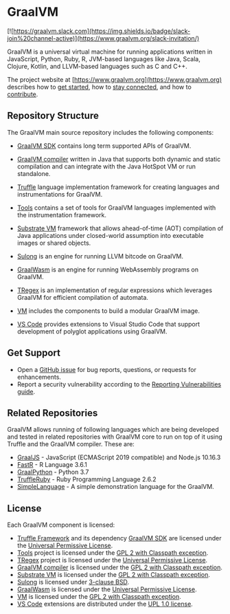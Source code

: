 # GraalVM

[![https://graalvm.slack.com](https://img.shields.io/badge/slack-join%20channel-active)](https://www.graalvm.org/slack-invitation/)

GraalVM is a universal virtual machine for running applications written in JavaScript, Python, Ruby, R, JVM-based languages like Java, Scala, Clojure, Kotlin, and LLVM-based languages such as C and C++.

The project website at [https://www.graalvm.org](https://www.graalvm.org) describes how to [get started](https://www.graalvm.org/docs/getting-started/), how to [stay connected](https://www.graalvm.org/community/), and how to [contribute](https://www.graalvm.org/community/contributors/).

## Repository Structure

The GraalVM main source repository includes the following components:

* [GraalVM SDK](sdk/README.md) contains long term supported APIs of GraalVM.

* [GraalVM compiler](compiler/README.md) written in Java that supports both dynamic and static compilation and can integrate with
the Java HotSpot VM or run standalone.

* [Truffle](truffle/README.md) language implementation framework for creating languages and instrumentations for GraalVM.

* [Tools](tools/README.md) contains a set of tools for GraalVM languages
implemented with the instrumentation framework.

* [Substrate VM](substratevm/README.md) framework that allows ahead-of-time (AOT)
compilation of Java applications under closed-world assumption into executable
images or shared objects.

* [Sulong](sulong/README.md) is an engine for running LLVM bitcode on GraalVM.

* [GraalWasm](wasm/README.md) is an engine for running WebAssembly programs on GraalVM.

* [TRegex](regex/README.md) is an implementation of regular expressions which leverages GraalVM for efficient compilation of automata.

* [VM](vm/README.md) includes the components to build a modular GraalVM image.

* [VS Code](/vscode/README.md) provides extensions to Visual Studio Code that support development of polyglot applications using GraalVM.

## Get Support

* Open a [GitHub issue](https://github.com/oracle/graal/issues) for bug reports, questions, or requests for enhancements.
* Report a security vulnerability according to the [Reporting Vulnerabilities guide](https://www.oracle.com/corporate/security-practices/assurance/vulnerability/reporting.html).

## Related Repositories

GraalVM allows running of following languages which are being developed and tested in related repositories with GraalVM core to run on top of it using Truffle and the GraalVM compiler. These are:
* [GraalJS](https://github.com/graalvm/graaljs) - JavaScript (ECMAScript 2019 compatible) and Node.js 10.16.3
* [FastR](https://github.com/oracle/fastr) - R Language 3.6.1
* [GraalPython](https://github.com/graalvm/graalpython) - Python 3.7
* [TruffleRuby](https://github.com/oracle/truffleruby/) - Ruby Programming Language 2.6.2
* [SimpleLanguage](https://github.com/graalvm/simplelanguage) - A simple demonstration language for the GraalVM.


## License

Each GraalVM component is licensed:
* [Truffle Framework](/truffle/) and its dependency [GraalVM SDK](/sdk/) are licensed under the [Universal Permissive License](truffle/LICENSE.md).
* [Tools](/tools/) project is licensed under the [GPL 2 with Classpath exception](tools/LICENSE).
* [TRegex](/regex/) project is licensed under the [Universal Permissive License](regex/LICENSE.md).
* [GraalVM compiler](/compiler/) is licensed under the [GPL 2 with Classpath exception](compiler/LICENSE.md).
* [Substrate VM](/substratevm/) is licensed under the [GPL 2 with Classpath exception](substratevm/LICENSE).
* [Sulong](/sulong/) is licensed under [3-clause BSD](sulong/LICENSE).
* [GraalWasm](/wasm/) is licensed under the [Universal Permissive License](wasm/LICENSE).
* [VM](/vm/) is licensed under the [GPL 2 with Classpath exception](vm/LICENSE_GRAALVM_CE).
* [VS Code](/vscode/) extensions are distributed under the [UPL 1.0 license](/vscode/graalvm/LICENSE.txt).
 
